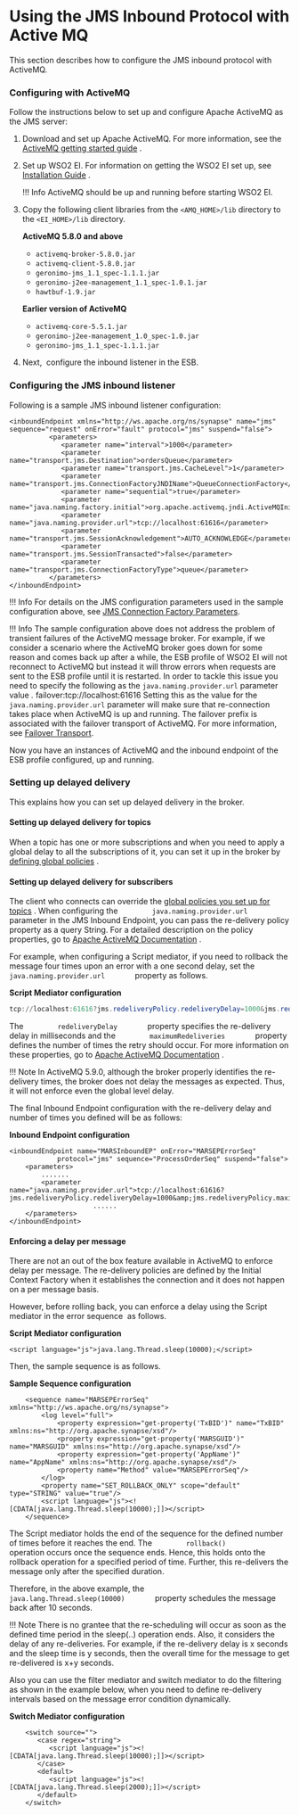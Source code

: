 # Using the JMS Inbound Protocol with Active MQ

This section describes how to configure the JMS inbound protocol with
ActiveMQ.

### Configuring with ActiveMQ

Follow the instructions below to set up and configure Apache ActiveMQ as
the JMS server:

1.  Download and set up Apache ActiveMQ. For more information, see the
    [ActiveMQ getting started
    guide](http://activemq.apache.org/getting-started.html) .
2.  Set up WSO2 EI. For information on getting the WSO2 EI set up, see
    [Installation
    Guide](https://docs.wso2.com/display/EI650/Installation+Guide) .

    !!! Info
        ActiveMQ should be up and running before starting WSO2 EI.

3.  Copy the following client libraries from the
    `<AMQ_HOME>/lib` directory to the
    `<EI_HOME>/lib` directory.  

    **ActiveMQ 5.8.0 and above**

    -   `activemq-broker-5.8.0.jar`
    -   `activemq-client-5.8.0.jar`
    -   `geronimo-jms_1.1_spec-1.1.1.jar`
    -   `geronimo-j2ee-management_1.1_spec-1.0.1.jar`
    -   `hawtbuf-1.9.jar`

    **Earlier version of ActiveMQ**

    -   `activemq-core-5.5.1.jar`
    -   `geronimo-j2ee-management_1.0_spec-1.0.jar`
    -   `geronimo-jms_1.1_spec-1.1.1.jar`

4.  Next,  configure the inbound listener in the ESB.

### Configuring the JMS inbound listener

Following is a sample JMS inbound listener configuration:

```
<inboundEndpoint xmlns="http://ws.apache.org/ns/synapse" name="jms" sequence="request" onError="fault" protocol="jms" suspend="false">
          <parameters>
             <parameter name="interval">1000</parameter>
             <parameter name="transport.jms.Destination">ordersQueue</parameter>
             <parameter name="transport.jms.CacheLevel">1</parameter>
             <parameter name="transport.jms.ConnectionFactoryJNDIName">QueueConnectionFactory</parameter>
             <parameter name="sequential">true</parameter>
             <parameter name="java.naming.factory.initial">org.apache.activemq.jndi.ActiveMQInitialContextFactory</parameter>
             <parameter name="java.naming.provider.url">tcp://localhost:61616</parameter>
             <parameter name="transport.jms.SessionAcknowledgement">AUTO_ACKNOWLEDGE</parameter>
             <parameter name="transport.jms.SessionTransacted">false</parameter>
             <parameter name="transport.jms.ConnectionFactoryType">queue</parameter>
          </parameters>
</inboundEndpoint>
```

!!! Info
    For details on the JMS configuration parameters used in the sample configuration above, see [JMS Connection Factory Parameters](https://docs.wso2.com/display/EI650/JMS+Transport#JMSTransport-ConnectionFactoryParams).

!!! Info
    The sample configuration above does not address the problem of transient failures of the ActiveMQ message broker. For example, if we consider a scenario where the ActiveMQ broker goes down for some reason and comes back up after a while, the ESB profile of WSO2 EI will not reconnect to ActiveMQ but instead it will throw errors when requests are sent to the ESB profile until it is restarted. In order to tackle this issue you need to specify the following as the `java.naming.provider.url` parameter value *.* failover:tcp://localhost:61616 
    Setting this as the value for the `java.naming.provider.url` parameter will make sure that re-connection takes place when ActiveMQ is up and running. The failover prefix is associated with the failover transport of ActiveMQ. For more information, see [Failover Transport](http://activemq.apache.org/failover-transport-reference.html).


Now you have an instances of ActiveMQ and the inbound endpoint of the
ESB profile configured, up and running.

### Setting up delayed delivery

This explains how you can set up delayed delivery in the broker.

#### Setting up delayed delivery for topics

When a topic has one or more subscriptions and when you need to apply a
global delay to all the subscriptions of it, you can set it up in the
broker by [defining global
policies](http://activemq.apache.org/message-redelivery-and-dlq-handling.html)
.

#### Setting up delayed delivery for subscribers

The client who connects can override the [global policies you set up for
topics](#ConfiguringtheJMSInboundProtocolwithActiveMQ-topic) . When
configuring the `         java.naming.provider.url        ` parameter in
the JMS Inbound Endpoint, you can pass the re-delivery policy property
as a query String. For a detailed description on the policy properties,
go to [Apache ActiveMQ
Documentation](http://activemq.apache.org/message-redelivery-and-dlq-handling.html)
.

For example, when configuring a Script mediator, if you need to rollback
the message four times upon an error with a one second delay, set the
`         java.naming.provider.url        ` property as follows.

**Script Mediator configuration**

``` powershell
tcp://localhost:61616?jms.redeliveryPolicy.redeliveryDelay=1000&jms.redeliveryPolicy.maximumRedeliveries=4
```

The `         redeliveryDelay        ` property specifies the
re-delivery delay in milliseconds and the
`         maximumRedeliveries        ` property defines the number of
times the retry should occur. For more information on these properties,
go to [Apache ActiveMQ
Documentation](http://activemq.apache.org/redelivery-policy.html) .

!!! Note
    In ActiveMQ 5.9.0, although the broker properly identifies the re-delivery times, the broker does not delay the messages as expected. Thus, it will not enforce even the global level delay.

The final Inbound Endpoint configuration with the re-delivery delay and number of times you defined will be as follows:

**Inbound Endpoint configuration**

```
<inboundEndpoint name="MARSInboundEP" onError="MARSEPErrorSeq"
            protocol="jms" sequence="ProcessOrderSeq" suspend="false">
    <parameters>
        .......
        <parameter name="java.naming.provider.url">tcp://localhost:61616?jms.redeliveryPolicy.redeliveryDelay=1000&amp;jms.redeliveryPolicy.maximumRedeliveries=4</parameter>
                     ......
    </parameters>
</inboundEndpoint>
```

#### Enforcing a delay per message

There are not an out of the box feature available in ActiveMQ to enforce
delay per message. The re-delivery policies are defined by the Initial
Context Factory when it establishes the connection and it does not
happen on a per message basis.  
  
However, before rolling back, you can enforce a delay using the Script
mediator in the error sequence  as follows.

**Script Mediator configuration**

```
<script language="js">java.lang.Thread.sleep(10000);</script> 
```

Then, the sample sequence is as follows.

**Sample Sequence configuration**

```
    <sequence name="MARSEPErrorSeq" xmlns="http://ws.apache.org/ns/synapse">
        <log level="full">
            <property expression="get-property('TxBID')" name="TxBID" xmlns:ns="http://org.apache.synapse/xsd"/>
            <property expression="get-property('MARSGUID')" name="MARSGUID" xmlns:ns="http://org.apache.synapse/xsd"/>
            <property expression="get-property('AppName')" name="AppName" xmlns:ns="http://org.apache.synapse/xsd"/>
            <property name="Method" value="MARSEPErrorSeq"/>
        </log>
        <property name="SET_ROLLBACK_ONLY" scope="default" type="STRING" value="true"/>
        <script language="js"><![CDATA[java.lang.Thread.sleep(10000);]]></script>
    </sequence>
```

The Script mediator holds the end of the sequence for the defined number
of times before it reaches the end. The `         rollback()        `
operation occurs once the sequence ends. Hence, this holds onto the
rollback operation for a specified period of time. Further, this
re-delivers the message only after the specified duration.

Therefore, in the above example, the
`         java.lang.Thread.sleep(10000)        ` property schedules the
message back after 10 seconds.

!!! Note
    There is no grantee that the re-scheduling will occur as soon as the defined time period in the sleep(..) operation ends. Also, it considers the delay of any re-deliveries. For example, if the re-delivery delay is x seconds and the sleep time is y seconds, then the overall time for the message to get re-delivered is x+y seconds.

Also you can use the filter mediator and switch mediator to do the
filtering as shown in the example below, when you need to define
re-delivery intervals based on the message error condition dynamically.

**Switch Mediator configuration**

```
    <switch source="">
       <case regex="string">
          <script language="js"><![CDATA[java.lang.Thread.sleep(10000);]]></script>
       </case>
       <default>
          <script language="js"><![CDATA[java.lang.Thread.sleep(2000);]]></script>
       </default>
    </switch>
```